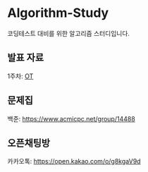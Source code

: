 # Algorithm-Study
코딩테스트 대비를 위한 알고리즘 스터디입니다.


## 발표 자료
1주차: [OT](https://docs.google.com/presentation/d/1Qodqk9NwHwrSYYEUn2w1IB5L18KZgAQS/edit?usp=sharing&ouid=102853059011562877491&rtpof=true&sd=true)


## 문제집
백준: https://www.acmicpc.net/group/14488

## 오픈채팅방
카카오톡: https://open.kakao.com/o/g8kgaV9d
